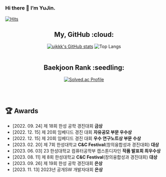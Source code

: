 # 
### Hi there 👋 I’m YuJin.
[![Hits](https://hits.seeyoufarm.com/api/count/incr/badge.svg?url=https%3A%2F%2Fgithub.com%2Fujkkk&count_bg=%238DB8DD&title_bg=%23555555&icon=&icon_color=%23E7E7E7&title=hits&edge_flat=false)](https://hits.seeyoufarm.com)
<br>
<div align="center">
  
<h2>My, GitHub :cloud:</h2>

[![ujkkk's GitHub stats](https://github-readme-stats.vercel.app/api?username=ujkkk&hide_title=true&show_icons=true&include_all_commits=true&disable_animations=true&theme=vue)](https://github.com/anuraghazra/github-readme-stats)
![Top Langs](https://github-readme-stats.vercel.app/api/top-langs/?username=ujkkk&layout=compact)
<br><br>

<h2>Baekjoon Rank :seedling:</h2>

[![Solved.ac Profile](http://mazassumnida.wtf/api/v2/generate_badge?boj=kuj0111)](https://solved.ac/kuj0111/)

</div>


<br><br>
<h2> 🏆 Awards</h2>

-  [2022. 09. 24] 제 18회 한성 공학 경진대회 **금상**
-  [2022. 12. 15] 제 20회 임베디드 경진 대회 **자유공모 부문 우수상**
-  [2022. 12. 15] 제 20회 임베디드 경진 대회 **우수 연구노트상 부문 수상**
-  [2023. 02. 20] 제 7회 한성대학교 **C&C Festival**(창의융합성과 경진대회) **대상**
-  [2023. 06. 03] 23 한성대학교 컴퓨터공학부 캡스톤디자인 **작품 발표회 최우수상**
-  [2023. 08. 11] 제 8회 한성대학교 **C&C Festival**(창의융합성과 경진대회) **대상**
-  [2023. 09. 26] 제 19회 한성 공학 경진대회 **은상**
-  [2023. 11. 13] 2023년 공개SW 개발자대회 **은상**

